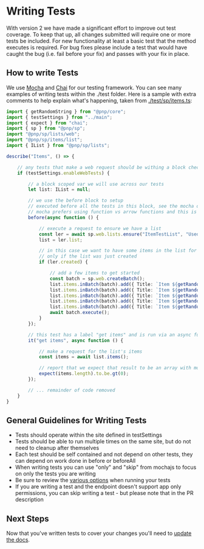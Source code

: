 # Writing Tests

With version 2 we have made a significant effort to improve out test coverage. To keep that up, all changes submitted will require one or more tests be included. For new functionality at least a basic test that the method executes is required. For bug fixes please include a test that would have caught the bug (i.e. fail before your fix) and passes with your fix in place.

## How to write Tests

We use [Mocha](https://mochajs.org/) and [Chai](https://www.chaijs.com/) for our testing framework. You can see many examples of writing tests within the ./test folder. Here is a sample with extra comments to help explain what's happening, taken from [./test/sp/items.ts](https://github.com/pnp/pnpjs/blob/main/test/sp/items.ts):

```ts
import { getRandomString } from "@pnp/core";
import { testSettings } from "../main";
import { expect } from "chai";
import { sp } from "@pnp/sp";
import "@pnp/sp/lists/web";
import "@pnp/sp/items/list";
import { IList } from "@pnp/sp/lists";

describe("Items", () => {

    // any tests that make a web request should be withing a block checking if web tests are enabled
    if (testSettings.enableWebTests) {

        // a block scoped var we will use across our tests
        let list: IList = null;

        // we use the before block to setup
        // executed before all the tests in this block, see the mocha docs for more details
        // mocha prefers using function vs arrow functions and this is recommended
        before(async function () {

            // execute a request to ensure we have a list
            const ler = await sp.web.lists.ensure("ItemTestList", "Used to test item operations");
            list = ler.list;

            // in this case we want to have some items in the list for testing so we add those
            // only if the list was just created
            if (ler.created) {

                // add a few items to get started
                const batch = sp.web.createBatch();
                list.items.inBatch(batch).add({ Title: `Item ${getRandomString(4)}` });
                list.items.inBatch(batch).add({ Title: `Item ${getRandomString(4)}` });
                list.items.inBatch(batch).add({ Title: `Item ${getRandomString(4)}` });
                list.items.inBatch(batch).add({ Title: `Item ${getRandomString(4)}` });
                list.items.inBatch(batch).add({ Title: `Item ${getRandomString(4)}` });
                await batch.execute();
            }
        });

        // this test has a label "get items" and is run via an async function
        it("get items", async function () {

            // make a request for the list's items
            const items = await list.items();

            // report that we expect that result to be an array with more than 0 items
            expect(items.length).to.be.gt(0);
        });

        // ... remainder of code removed
    }
}
```

## General Guidelines for Writing Tests

- Tests should operate within the site defined in testSettings
- Tests should be able to run multiple times on the same site, but do not need to cleanup after themselves
- Each test should be self contained and not depend on other tests, they can depend on work done in before or beforeAll
- When writing tests you can use "only" and "skip" from mochajs to focus on only the tests you are writing
- Be sure to review the [various options](./npm-scripts.md#test) when running your tests
- If you are writing a test and the endpoint doesn't support app only permissions, you can skip writing a test - but please note that in the PR description

## Next Steps

Now that you've written tests to cover your changes you'll need to [update the docs](./documentation.md).

